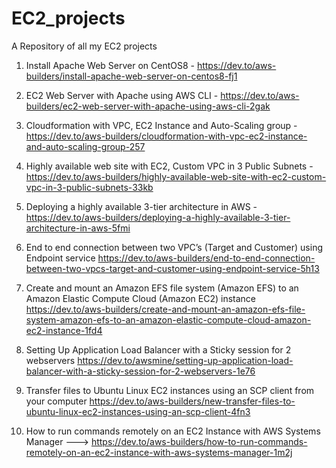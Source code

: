 # EC2_projects
A Repository of all my EC2 projects

1. Install Apache Web Server on CentOS8 - https://dev.to/aws-builders/install-apache-web-server-on-centos8-fj1

2. EC2 Web Server with Apache using AWS CLI - https://dev.to/aws-builders/ec2-web-server-with-apache-using-aws-cli-2gak

3. Cloudformation with VPC, EC2 Instance and Auto-Scaling group - https://dev.to/aws-builders/cloudformation-with-vpc-ec2-instance-and-auto-scaling-group-257

4. Highly available web site with EC2, Custom VPC in 3 Public Subnets - https://dev.to/aws-builders/highly-available-web-site-with-ec2-custom-vpc-in-3-public-subnets-33kb

5. Deploying a highly available 3-tier architecture in AWS - https://dev.to/aws-builders/deploying-a-highly-available-3-tier-architecture-in-aws-5fmi

6. End to end connection between two VPC’s (Target and Customer) using Endpoint service https://dev.to/aws-builders/end-to-end-connection-between-two-vpcs-target-and-customer-using-endpoint-service-5h13

7. Create and mount an Amazon EFS file system (Amazon EFS) to an Amazon Elastic Compute Cloud (Amazon EC2) instance https://dev.to/aws-builders/create-and-mount-an-amazon-efs-file-system-amazon-efs-to-an-amazon-elastic-compute-cloud-amazon-ec2-instance-1fd4

8. Setting Up Application Load Balancer with a Sticky session for 2 webservers https://dev.to/awsmine/setting-up-application-load-balancer-with-a-sticky-session-for-2-webservers-1e76

9. Transfer files to Ubuntu Linux EC2 instances using an SCP client from your computer https://dev.to/aws-builders/new-transfer-files-to-ubuntu-linux-ec2-instances-using-an-scp-client-4fn3

10. How to run commands remotely on an EC2 Instance with AWS Systems Manager ---> https://dev.to/aws-builders/how-to-run-commands-remotely-on-an-ec2-instance-with-aws-systems-manager-1m2j



